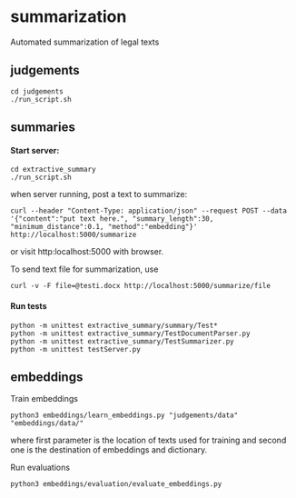 # summarization
Automated summarization of legal texts

## judgements

```
cd judgements
./run_script.sh
```

## summaries

#### Start server:
```
cd extractive_summary
./run_script.sh
```

when server running, post a text to summarize: 
```
curl --header "Content-Type: application/json" --request POST --data '{"content":"put text here.", "summary_length":30, "minimum_distance":0.1, "method":"embedding"}' http://localhost:5000/summarize
```

or visit http:localhost:5000 with browser.

To send text file for summarization, use
```
curl -v -F file=@testi.docx http://localhost:5000/summarize/file
```

#### Run tests
```
python -m unittest extractive_summary/summary/Test*
python -m unittest extractive_summary/TestDocumentParser.py
python -m unittest extractive_summary/TestSummarizer.py
python -m unittest testServer.py
```

## embeddings

Train embeddings

```
python3 embeddings/learn_embeddings.py "judgements/data" "embeddings/data/"
```
where first parameter is the location of texts used for training and second one is the destination of embeddings and dictionary.

Run evaluations
```bash
python3 embeddings/evaluation/evaluate_embeddings.py 
```